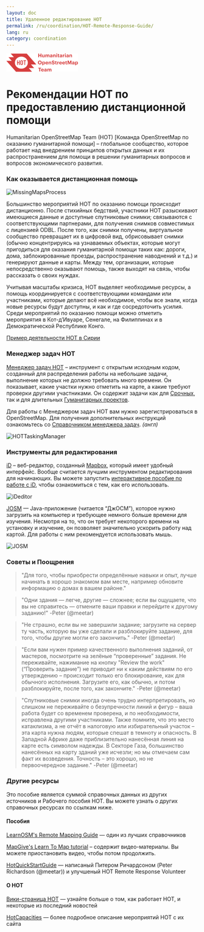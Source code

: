 ```yaml
---
layout: doc
title: Удаленное редактирование HOT  
permalink: /ru/coordination/HOT-Remote-Response-Guide/
lang: ru
category: coordination
---
```

![HotGuideLogo](/images/hot-logo.png)

# Рекомендации HOT по предоставлению дистанционной помощи
Humanitarian OpenStreetMap Team (HOT) [Команда OpenStreetMap по оказанию
гуманитарной помощи] – глобальное сообщество, которое работает над внедрением
принципов открытых данных и их распространением для помощи в решении
гуманитарных вопросов и вопросов экономического развития.

### Как оказывается дистанционная помощь

![MissingMapsProcess](http://hot.openstreetmap.org/sites/default/files/styles/large/public/process.png?itok=jlAYWov0)

Большинство мероприятий HOT по оказанию помощи происходит дистанционно. После
стихийных бедствий, участники HOT разыскивают имеющиеся данные и доступные
спутниковые снимки; связываются с соответствующими партнерами, для получения
снимков совместимых с лицензией ODBL. После того, как снимки получены,
виртуальное сообщество превращает их в цифровой вид, обрисовывает снимки
(обычно концентрируясь на узнаваемых объектах, которые могут пригодиться для
оказания гуманитарной помощи таких как: дороги, дома, заблокированные проезды,
распространение наводнений и т.д.) и генерируют данные и карты. Между тем,
организации, которые непосредственно оказывают помощь, также выходят на связь,
чтобы рассказать о своих нуждах.

Учитывая масштабы кризиса, HOT выделяет необходимые ресурсы, а помощь
координируется с соответствующими командами или участниками, которые делают всё
необходимое, чтобы все знали, когда новые ресурсы будут доступны, и как и где
сосредоточить усилия. Среди мероприятий по оказанию помощи можно отметить
мероприятия в Кот-д’Ивуаре, Сенегале, на Филиппинах и в Демократической
Республике Конго.

[Пример деятельности HOT в Сирии](http://hot.openstreetmap.org/updates/2013-01-28_syria_activation)

### Менеджер задач HOT

[Менеджер задач HOT](http://tasks.hotosm.org/) – инструмент с открытым исходным
кодом, созданный для распределения работы на небольшие задачи, выполнение
которых не должно требовать много времени. Он показывает, какие участки нужно
отметить на карте, а какие требуют проверки другими участниками. Он содержит
задачи как для [Срочных](http://wiki.openstreetmap.org/wiki/HOT_activation),
так и для длительных [Гуманитарных проектов](http://hot.openstreetmap.org/projects).

Для работы с Менеджером задач HOT вам нужно зарегистрироваться в OpenStreetMap.
Для получения дополнительных инструкций ознакомьтесь со [Справочником менеджера задач](http://learnosm.org/en/coordination/tasking-manager/). _(англ)_

![HOTTaskingManager](http://hot.openstreetmap.org/sites/default/files/styles/large/public/task_manager_v2_screenshot_CAR_example.png?itok=Q35ytxKl)

### Инструменты для редактирования

[iD](http://learnosm.org/en/editing/id-editor/) – веб-редактор, созданный
[Mapbox](www.mapbox.com), который имеет удобный интерфейс. Вообще считается
лучшим инструментом редактирования для начинающих. Вы можете запустить
[интерактивное пособие по работе с iD](http://ideditor.com/), чтобы ознакомиться
с тем, как его использовать.
<!-- need to verify link for iD interactive guide-->

![iDeditor](https://blog.openstreetmap.org/wp-content/uploads/2013/08/id-editor-sotm-us-2013-venue-screenshot.png)


[JOSM](https://josm.openstreetmap.de/) — Java-приложение (читается “ДжОСМ”),
которое нужно загрузить на компьютер и требующее немного больше времени для
изучения. Несмотря на то, что он требует некоторого времени на установку и
изучение, он позволяет значительно ускорить работу над картой. Для работы с ним
рекомендуется использовать мышь.

![JOSM](http://njgeo.org/wp-content/uploads/2010/07/josm_osm_editor.png)

### Советы и Поощрения

> "Для того, чтобы приобрести определённые навыки и опыт, лучше начинать в
> хорошо знакомом вам месте, например обновите информацию о домах в вашем районе."

> "Одни здания — легче, другие — сложнее; если вы ощущаете, что вы
> не справитесь — отмените ваши правки и перейдите к другому заданию!" -Peter (@meetar)

> "Не страшно, если вы не завершили задание; загрузите на сервер ту часть,
> которую вы уже сделали и разблокируйте задание, для того, чтобы другие могли
> его закончить." -Peter (@meetar)  

> "Если вам нужен пример качественного выполнения заданий, от мастеров,
> посмотрите на зелёные “проверенные” задания. Не переживайте, нажимание на
> кнопку "Review the work" (“Проверить задание”) не приводит ни к каким
> действиям по его утверждению – происходит только его блокирование, как для
> обычного исполнения. Загрузите его, как обычно, и потом разблокируйте, после
> того, как закончите." -Peter (@meetar)  


> "Спутниковые снимки иногда очень трудно интерпретировать, но слишком не
> переживайте о безупречности линий и фигур – ваша работа будет со временем
> проверена, и по необходимости, исправлена другими участниками. Также помните,
> что это место катаклизма, а не отчёт в налоговую или избирательный участок – 
> эта карта нужна людям, которые спешат в темноту и опасность. В Западной
> Африке даже приблизительно нанесённая линия на карте есть символом надежды. В
> Секторе Газа, большинство нанесённых на карту зданий уже исчезли; но мы
> отмечаем сам факт их возведения. Точность – это хорошо, но не первоочередное
> задание." -Peter (@meetar)


### Другие ресурсы

Это пособие является суммой справочных данных из других источников и Рабочего
пособия HOT. Вы можете узнать о других справочных ресурсах по ссылкам ниже.

#### Пособия

[LearnOSM's Remote Mapping Guide](http://learnosm.org/en/coordination/remote/) —
один из лучших справочников  

[MapGive's Learn To Map tutorial](http://mapgive.state.gov/learn-to-map/) –
содержит видео-материалы. Вы можете приостановить видео, чтобы потом продолжить.
<!-- no video at this link :(-->

[HotQuickStartGuide](https://gist.github.com/meetar/b9929dfec129d1d7f5f2) —
написаный Питером Ричардсоном (Peter Richardson (@meetar)) и улучшеный HOT
Remote Response Volunteer

#### О HOT
[Вики-страница HOT](http://wiki.openstreetmap.org/wiki/Humanitarian_OSM_Team) —
узнайте больше о том, как работает HOT, и некоторые из последний новостей

[HotCapacities](http://hot.openstreetmap.org/about/hot_capacities) — более
подробное описание мероприятий HOT с их сайта
